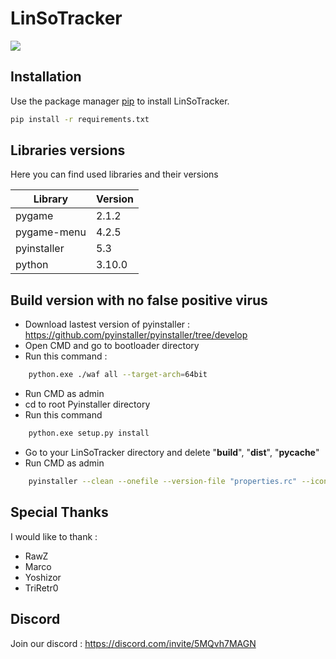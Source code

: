 # LinSoTracker
<img src="http://linsotracker.com/tracker/gitbanner.png"></img>
## Installation

Use the package manager [pip](https://pip.pypa.io/en/stable/) to install LinSoTracker.

```bash
pip install -r requirements.txt
```

## Libraries versions

Here you can find used libraries and their versions

| Library     | Version |
|-------------|---------|
| pygame      | 2.1.2   |
| pygame-menu | 4.2.5   |
| pyinstaller | 5.3     |
| python      | 3.10.0  |

## Build version with no false positive virus

 - Download lastest version of pyinstaller : https://github.com/pyinstaller/pyinstaller/tree/develop
 - Open CMD and go to bootloader directory
 - Run this command :
```bash
    python.exe ./waf all --target-arch=64bit
```
 - Run CMD as admin
 - cd to root Pyinstaller directory
 - Run this command
```bash
    python.exe setup.py install
``` 
 - Go to your LinSoTracker directory and delete "__build__", "__dist__", "__pycache__"
 - Run CMD as admin
```bash
    pyinstaller --clean --onefile --version-file "properties.rc" --icon "icon.ico"  "LinSoTracker.py"
``` 

## Special Thanks

I would like to thank :
 - RawZ
 - Marco
 - Yoshizor 
 - TriRetr0

## Discord 

Join our discord : https://discord.com/invite/5MQvh7MAGN